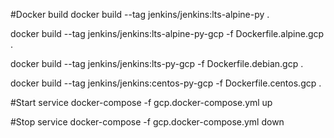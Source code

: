 #Docker build
docker build --tag jenkins/jenkins:lts-alpine-py .

docker build --tag jenkins/jenkins:lts-alpine-py-gcp -f Dockerfile.alpine.gcp .

docker build --tag jenkins/jenkins:lts-py-gcp -f Dockerfile.debian.gcp .

docker build --tag jenkins/jenkins:centos-py-gcp -f Dockerfile.centos.gcp .

#Start service
docker-compose -f gcp.docker-compose.yml up

#Stop service
docker-compose -f gcp.docker-compose.yml down
